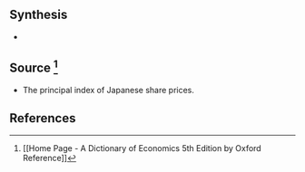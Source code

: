 ## Synthesis
- 
## Source [^1]
- The principal index of Japanese share prices.
## References

[^1]: [[Home Page - A Dictionary of Economics 5th Edition by Oxford Reference]]